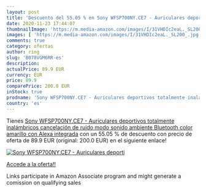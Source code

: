 ```yaml
---
layout: post
title: 'Descuento del 55.05 % en Sony WFSP700NY.CE7 - Auriculares deporti'
date: 2020-11-23 17:44:07
thumbnailImage: 'https://m.media-amazon.com/images/I/31VHDIc2eaL._SL200_.jpg'
images: [ 'https://m.media-amazon.com/images/I/31VHDIc2eaL._SL200_.jpg' ]
comments: true
category: ofertas
author: ring
slug: 'B078VGM6RR-es'
description:
actualPrice: 89.9 EUR
currency: EUR
price: 89.9
comparePrice: 200.0 EUR
inStock: true
prodname: 'Sony WFSP700NY.CE7 - Auriculares deportivos totalmente inalámbricos  cancelación de ruido  modo sonido ambiente  Bluetooth    color amarillo  con Alexa integrada'
country: 'es'
---
```


Tienes [Sony WFSP700NY.CE7 - Auriculares deportivos totalmente inalámbricos  cancelación de ruido  modo sonido ambiente  Bluetooth    color amarillo  con Alexa integrada](https://www.amazon.es/dp/B078VGM6RR/?tag=tolees-21) con un 55.05 % de descuento con precio de oferta de 89.9 EUR (original: 200.0 EUR) en el siguiente enlace!

[![Sony WFSP700NY.CE7 - Auriculares deporti](https://m.media-amazon.com/images/I/31VHDIc2eaL._SL200_.jpg)](https://www.amazon.es/dp/B078VGM6RR/?tag=tolees-21)

[Accede a la oferta!!](https://www.amazon.es/dp/B078VGM6RR/?tag=tolees-21)

Links participate in Amazon Associate program and might generate a comission on qualifying sales


